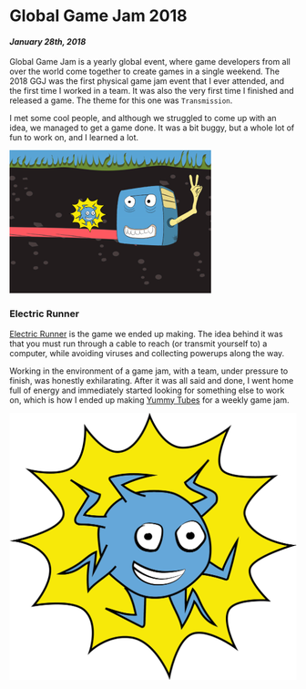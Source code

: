 [comment]: # (*.title*Global Game Jam 2018*.title*)
[comment]: # (*.desc*My global game jam 2018 entry.*.desc*)
[comment]: # (*.tags*unity, C#, game, ggj, global game jam 2018, collab, jam, 2018, finished*.tags*)
[comment]: # (*.date*28-1-2018*.date*)

# Global Game Jam 2018

#### *January 28th, 2018*

Global Game Jam is a yearly global event, where game developers from all over the world come together to create games in a single weekend. The 2018 GGJ was the first physical game jam event that I ever attended, and the first time I worked in a team. It was also the very first time I finished and released a game. The theme for this one was `Transmission`.

I met some cool people, and although we struggled to come up with an idea, we managed to get a game done. It was a bit buggy, but a whole lot of fun to work on, and I learned a lot.

![Electric Runner Cover Image](ggj2018_assets/coverImg.png)

### Electric Runner

[Electric Runner](https://globalgamejam.org/2018/games/electric-runner) is the game we ended up making. The idea behind it was that you must run through a cable to reach (or transmit yourself to) a computer, while avoiding viruses and collecting powerups along the way.

Working in the environment of a game jam, with a team, under pressure to finish, was honestly exhilarating. After it was all said and done, I went home full of energy and immediately started looking for something else to work on, which is how I ended up making [Yummy Tubes](/blog/2018/2/yummy_tubes.html) for a weekly game jam.

![Character Win](ggj2018_assets/character-win.png)